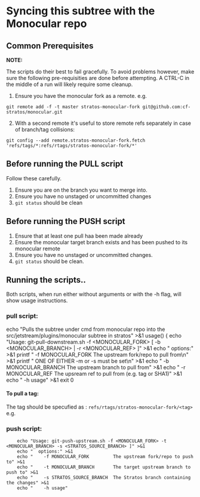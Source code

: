 # Syncing this subtree with the Monocular repo

## Common Prerequisites 

**NOTE:**

The scripts do their best to fail gracefully. To avoid problems however, make sure the following pre-requisities are done before attempting. A CTRL-C in the middle of a run will likely require some cleanup.


1. Ensure you have the monocular fork as a remote. e.g.

`git remote add -f -t master stratos-monocular-fork git@github.com:cf-stratos/monocular.git`

2. With a second remote it's useful to store remote refs separately in case of branch/tag collisions:

`git config --add remote.stratos-monocular-fork.fetch 'refs/tags/*:refs/rtags/stratos-monocular-fork/*'`

## Before running the PULL script
Follow these carefully. 

1. Ensure you are on the branch you want to merge into.
2. Ensure you have no unstaged or uncommitted changes
3. `git status` should be clean

## Before running the PUSH script
1. Ensure that at least one pull haa been made already
2. Ensure the monocular target branch exists and has been pushed to its monocular remote
3. Ensure you have no unstaged or uncommitted changes.
4. `git status` should be clean.

## Running the scripts..

Both scripts, when run either without arguments or with the -h flag, will show usage instructions.

### pull script:

echo "Pulls the subtree under cmd from monocular repo into the src/jetstream/plugins/monocular subtree in stratos" >&1
usage() {
        echo    "Usage: git-pull-downstream.sh -f <MONOCULAR_FORK> [ -b <MONOCULAR_BRANCH>  | -r <MONOCULAR_REF> ]" >&1
        echo    "  options:" >&1
        printf  "    -f MONOCULAR_FORK         The upstream fork/repo to pull from\n" >&1
        printf  "    ONE OF EITHER -m or -s must be set\n" >&1
        echo    "    -b MONOCULAR_BRANCH       The upstream branch to pull from" >&1
        echo    "    -r MONOCULAR_REF  The upsream ref to pull from (e.g. tag or SHA1)" >&1
        echo    "    -h usage" >&1
        exit 0

#### To pull a tag:
The tag should be specufied as : `refs/rtags/stratos-monocular-fork/<tag>`
e.g.


### push script:
        echo "Usage: git-push-upstream.sh -f <MONOCULAR_FORK> -t <MONOCULAR_BRANCH> -s <STRATOS_SOURCE_BRANCH> ]" >&1
        echo "  options:" >&1
        echo "    -f MONOCULAR_FORK         The upstream fork/repo to push to" >&1
        echo "    -t MONOCULAR_BRANCH       The target upstream branch to push to" >&1
        echo "    -s STRATOS_SOURCE_BRANCH  The Stratos branch containing the changes" >&1
        echo "    -h usage"
